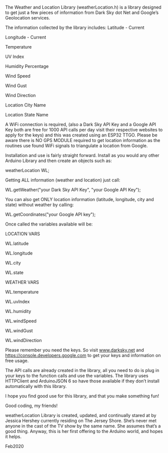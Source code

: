 The Weather and Location Library (weatherLocation.h) is a library designed to get just a few pieces of information from Dark Sky dot Net and Google’s Geolocation services.

The information collected by the library includes:
Latitude - Current

Longitude - Current

Temperature

UV Index

Humidity Percentage

Wind Speed

Wind Gust

Wind Direction

Location City Name

Location State Name

A WiFi connection is required, (also a Dark Sky API Key and a Google API Key both are free for 1000 API calls per day visit their respective websites to apply for the keys) and this was created using an ESP32 TTGO. Please be aware there is NO GPS MODULE required to get location information as the routines use found WiFi signals to triangulate a location from Google.

Installation and use is fairly straight forward. Install as you would any other Arduino Library and then create an objects such as:

weatherLocation WL;

Getting ALL information (weather and location) just call:

WL.getWeather("your Dark Sky API Key", "your Google API Key");

You can also get ONLY location information (latitude, longitude, city and state) without weather by calling:

WL.getCoordinates("your Google API key");

Once called the variables available will be:

LOCATION VARS

WL.latitude 

WL.longitude

WL.city

WL.state


WEATHER VARS

WL.temperature

WL.uvIndex

WL.humidity

WL.windSpeed

WL.windGust

WL.windDirection


Please remember you need the keys. So visit www.darksky.net and https://console.developers.google.com to get your keys and information on free usage.

The API calls are already created in the library, all you need to do is plug in your keys to the function calls and use the variables. The library uses HTTPClient and ArduinoJSON 6 so have those available if they don’t install automatically with this library.

I hope you find good use for this library, and that you make something fun!

Good coding, my friends!



weatherLocation Library is created, updated, and continually stared at by Jessica Hershey currently residing on The Jersey Shore. She’s never met anyone in the cast of the TV show by the same name. She assumes that’s a good thing. Anyway, this is her first offering to the Arduino world, and hopes it helps.

Feb2020

